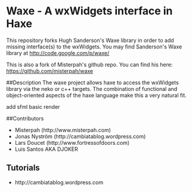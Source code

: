 Waxe - A wxWidgets interface in Haxe
=

This repository forks Hugh Sanderson's Waxe library in order to add missing interface(s) to the wxWidgets. You may find Sanderson's Waxe library at http://code.google.com/p/waxe/

This is also a fork of Misterpah's github repo. You can find his here: https://github.com/misterpah/waxe

##Description 
The waxe project allows haxe to access the wxWidgets library via the neko or c++ targets. The combination of functional and object-oriented aspects of the haxe language make this a very natural fit. 

add sfml basic render

##Contributors
<ul>
<li>Misterpah (http://www.misterpah.com)</li>
<li>Jonas Nyström (http://cambiatablog.wordpress.com)</li>
<li>Lars Doucet (http://www.fortressofdoors.com)</li>

<li>Luis Santos AKA DJOKER</li>

</ul>

## Tutorials
<ul>
	<li>http://cambiatablog.wordpress.com</li>
</ul>

